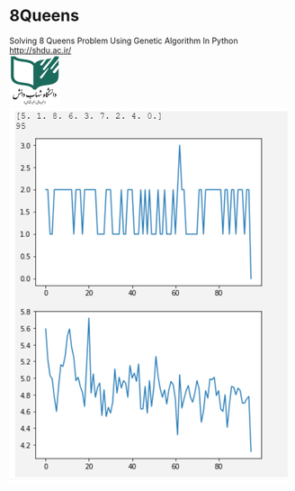 # 8Queens
Solving 8 Queens Problem Using Genetic Algorithm In Python
<br>
http://shdu.ac.ir/
<br>
![alt text](https://raw.githubusercontent.com/mohsenf35/8Queens/master/Picture.png)
<br>
![alt text](https://github.com/mohsenf35/8Queens/blob/master/Result.PNG)
